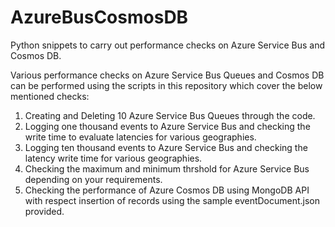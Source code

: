 # AzureBusCosmosDB
Python snippets to carry out performance checks on Azure Service Bus and Cosmos DB.

Various performance checks on Azure Service Bus Queues and Cosmos DB can be performed using the scripts in this repository which cover the
below mentioned checks:

1. Creating and Deleting 10 Azure Service Bus Queues through the code.
2. Logging one thousand events to Azure Service Bus and checking the write time to evaluate latencies for various geographies.
3. Logging ten thousand events to Azure Service Bus and checking the latency write time for various geographies.
4. Checking the maximum and minimum thrshold for Azure Service Bus depending on your requirements.
5. Checking the performance of Azure Cosmos DB using MongoDB API with respect insertion of records using the sample eventDocument.json
provided.
